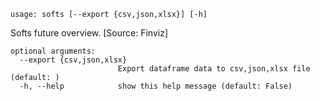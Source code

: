 ```
usage: softs [--export {csv,json,xlsx}] [-h]
```

Softs future overview. [Source: Finviz]

```
optional arguments:
  --export {csv,json,xlsx}
                        Export dataframe data to csv,json,xlsx file (default: )
  -h, --help            show this help message (default: False)
```
